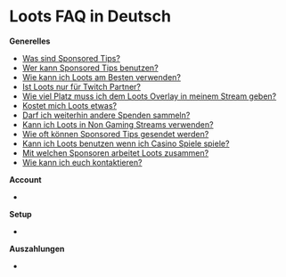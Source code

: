 # Loots FAQ in Deutsch

**Generelles**

- [Was sind Sponsored Tips?](general/what-are-sponsored-tips.md)
- [Wer kann Sponsored Tips benutzen?](general/who-can-use-sponsored-tips.md)
- [Wie kann ich Loots am Besten verwenden?](general/how-to-use-loots-most-successful.md)
- [Ist Loots nur für Twitch Partner?](general/twitch-partners.md)
- [Wie viel Platz muss ich dem Loots Overlay in meinem Stream geben?](general/message-size.md)
- [Kostet mich Loots etwas?](general/do-sponsored-tips-cost-me-anything.md)
- [Darf ich weiterhin andere Spenden sammeln?](general/other-donations.md)
- [Kann ich Loots in Non Gaming Streams verwenden?](general/non-gaming-streams.md)
- [Wie oft können Sponsored Tips gesendet werden?](general/frequency-of-sponsored-tips.md)
- [Kann ich Loots benutzen wenn ich Casino Spiele spiele?](general/casino-games.md)
- [Mit welchen Sponsoren arbeitet Loots zusammen?](general/sponsors.md)
- [Wie kann ich euch kontaktieren?](general/get-in-touch.md)

**Account**

-

**Setup**

-

**Auszahlungen**

-
